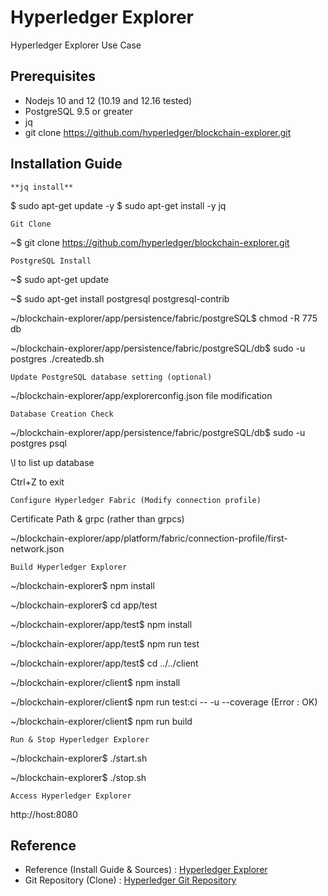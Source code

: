 # Hyperledger Explorer

Hyperledger Explorer Use Case 


## Prerequisites

- Nodejs 10 and 12 (10.19 and 12.16 tested)
- PostgreSQL 9.5 or greater
- jq
- git clone https://github.com/hyperledger/blockchain-explorer.git


## Installation Guide 

`**jq install**`

$ sudo apt-get update -y
$ sudo apt-get install -y jq


`Git Clone`

~$ git clone https://github.com/hyperledger/blockchain-explorer.git


`PostgreSQL Install`

~$ sudo apt-get update

~$ sudo apt-get install postgresql postgresql-contrib

~/blockchain-explorer/app/persistence/fabric/postgreSQL$ chmod -R 775 db

~/blockchain-explorer/app/persistence/fabric/postgreSQL/db$ sudo -u postgres ./createdb.sh


`Update PostgreSQL database setting (optional)`

~/blockchain-explorer/app/explorerconfig.json file modification 


`Database Creation Check`

~/blockchain-explorer/app/persistence/fabric/postgreSQL/db$ sudo -u postgres psql

\l to list up database

Ctrl+Z to exit 


`Configure Hyperledger Fabric (Modify connection profile)`

Certificate Path & grpc (rather than grpcs)

~/blockchain-explorer/app/platform/fabric/connection-profile/first-network.json


`Build Hyperledger Explorer`

~/blockchain-explorer$ npm install

~/blockchain-explorer$ cd app/test

~/blockchain-explorer/app/test$ npm install

~/blockchain-explorer/app/test$ npm run test

~/blockchain-explorer/app/test$ cd ../../client

~/blockchain-explorer/client$ npm install

~/blockchain-explorer/client$ npm run test:ci -- -u --coverage (Error : OK) 

~/blockchain-explorer/client$ npm run build


`Run & Stop Hyperledger Explorer`

~/blockchain-explorer$ ./start.sh

~/blockchain-explorer$ ./stop.sh


`Access Hyperledger Explorer`

http://host:8080


## Reference 

- Reference (Install Guide & Sources) : [Hyperledger Explorer](https://github.com/hyperledger/blockchain-explorer)
- Git Repository (Clone) : [Hyperledger Git Repository](https://github.com/hyperledger/blockchain-explorer.git)
